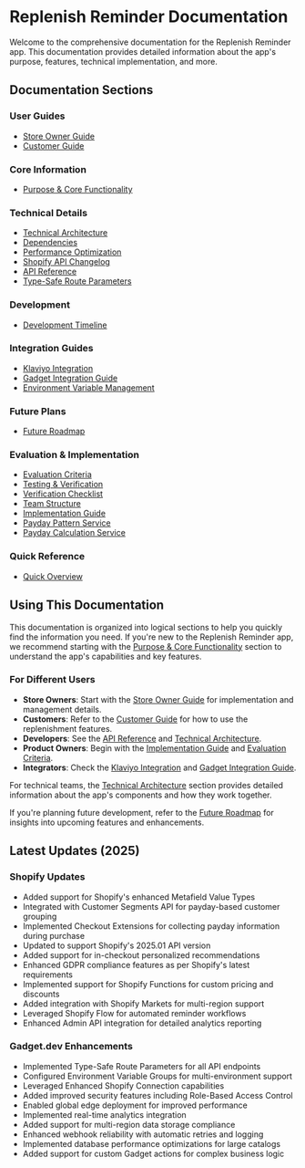 
# Replenish Reminder Documentation

Welcome to the comprehensive documentation for the Replenish Reminder app. This documentation provides detailed information about the app's purpose, features, technical implementation, and more.

## Documentation Sections

### User Guides
- [Store Owner Guide](./users/StoreOwnerGuide.md)
- [Customer Guide](./users/CustomerGuide.md)

### Core Information
- [Purpose & Core Functionality](./core/Purpose.md)

### Technical Details
- [Technical Architecture](./technical/Architecture.md)
- [Dependencies](./technical/Dependencies.md)
- [Performance Optimization](./technical/PerformanceOptimization.md)
- [Shopify API Changelog](./technical/ShopifyApiChangelog.md)
- [API Reference](./developers/APIReference.md)
- [Type-Safe Route Parameters](./technical/GadgetTypeRoutes.md)

### Development
- [Development Timeline](./development/Timeline.md)

### Integration Guides
- [Klaviyo Integration](./integration/KlaviyoIntegration.md)
- [Gadget Integration Guide](./integration/GadgetIntegrationGuide.md)
- [Environment Variable Management](./integration/EnvironmentVariableManagement.md)

### Future Plans
- [Future Roadmap](./roadmap/FutureRoadmap.md)

### Evaluation & Implementation
- [Evaluation Criteria](./evaluation/EvaluationCriteria.md)
- [Testing & Verification](./TestingVerification.md)
- [Verification Checklist](./implementation/VerificationChecklist.md)
- [Team Structure](./implementation/TeamStructure.md)
- [Implementation Guide](./product/ImplementationGuide.md)
- [Payday Pattern Service](./implementation/PaydayPatternService.md)
- [Payday Calculation Service](./implementation/PaydayCalculationService.md)

### Quick Reference
- [Quick Overview](./QuickOverview.md)

## Using This Documentation

This documentation is organized into logical sections to help you quickly find the information you need. If you're new to the Replenish Reminder app, we recommend starting with the [Purpose & Core Functionality](./core/Purpose.md) section to understand the app's capabilities and key features.

### For Different Users

- **Store Owners**: Start with the [Store Owner Guide](./users/StoreOwnerGuide.md) for implementation and management details.
- **Customers**: Refer to the [Customer Guide](./users/CustomerGuide.md) for how to use the replenishment features.
- **Developers**: See the [API Reference](./developers/APIReference.md) and [Technical Architecture](./technical/Architecture.md).
- **Product Owners**: Begin with the [Implementation Guide](./product/ImplementationGuide.md) and [Evaluation Criteria](./evaluation/EvaluationCriteria.md).
- **Integrators**: Check the [Klaviyo Integration](./integration/KlaviyoIntegration.md) and [Gadget Integration Guide](./integration/GadgetIntegrationGuide.md).

For technical teams, the [Technical Architecture](./technical/Architecture.md) section provides detailed information about the app's components and how they work together.

If you're planning future development, refer to the [Future Roadmap](./roadmap/FutureRoadmap.md) for insights into upcoming features and enhancements.

## Latest Updates (2025)

### Shopify Updates
- Added support for Shopify's enhanced Metafield Value Types
- Integrated with Customer Segments API for payday-based customer grouping
- Implemented Checkout Extensions for collecting payday information during purchase
- Updated to support Shopify's 2025.01 API version
- Added support for in-checkout personalized recommendations
- Enhanced GDPR compliance features as per Shopify's latest requirements
- Implemented support for Shopify Functions for custom pricing and discounts
- Added integration with Shopify Markets for multi-region support
- Leveraged Shopify Flow for automated reminder workflows
- Enhanced Admin API integration for detailed analytics reporting

### Gadget.dev Enhancements
- Implemented Type-Safe Route Parameters for all API endpoints
- Configured Environment Variable Groups for multi-environment support
- Leveraged Enhanced Shopify Connection capabilities
- Added improved security features including Role-Based Access Control
- Enabled global edge deployment for improved performance
- Implemented real-time analytics integration
- Added support for multi-region data storage compliance
- Enhanced webhook reliability with automatic retries and logging
- Implemented database performance optimizations for large catalogs
- Added support for custom Gadget actions for complex business logic
